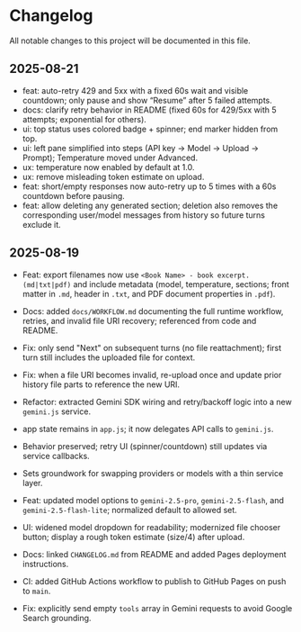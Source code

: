 # Changelog

All notable changes to this project will be documented in this file.

## 2025-08-21
- feat: auto-retry 429 and 5xx with a fixed 60s wait and visible countdown; only pause and show “Resume” after 5 failed attempts.
- docs: clarify retry behavior in README (fixed 60s for 429/5xx with 5 attempts; exponential for others).
 - ui: top status uses colored badge + spinner; end marker hidden from top.
 - ui: left pane simplified into steps (API key → Model → Upload → Prompt); Temperature moved under Advanced.
 - ux: temperature now enabled by default at 1.0.
 - ux: remove misleading token estimate on upload.
 - feat: short/empty responses now auto-retry up to 5 times with a 60s countdown before pausing.
 - feat: allow deleting any generated section; deletion also removes the corresponding user/model messages from history so future turns exclude it.

## 2025-08-19
- Feat: export filenames now use `<Book Name> - book excerpt.(md|txt|pdf)` and include metadata (model, temperature, sections; front matter in `.md`, header in `.txt`, and PDF document properties in `.pdf`).
- Docs: added `docs/WORKFLOW.md` documenting the full runtime workflow, retries, and invalid file URI recovery; referenced from code and README.
- Fix: only send "Next" on subsequent turns (no file reattachment); first turn still includes the uploaded file for context.
- Fix: when a file URI becomes invalid, re-upload once and update prior history file parts to reference the new URI.
- Refactor: extracted Gemini SDK wiring and retry/backoff logic into a new `gemini.js` service.
- app state remains in `app.js`; it now delegates API calls to `gemini.js`.
- Behavior preserved; retry UI (spinner/countdown) still updates via service callbacks.
- Sets groundwork for swapping providers or models with a thin service layer.

- Feat: updated model options to `gemini-2.5-pro`, `gemini-2.5-flash`, and `gemini-2.5-flash-lite`; normalized default to allowed set.
- UI: widened model dropdown for readability; modernized file chooser button; display a rough token estimate (size/4) after upload.
- Docs: linked `CHANGELOG.md` from README and added Pages deployment instructions.
- CI: added GitHub Actions workflow to publish to GitHub Pages on push to `main`.
- Fix: explicitly send empty `tools` array in Gemini requests to avoid Google Search grounding.
